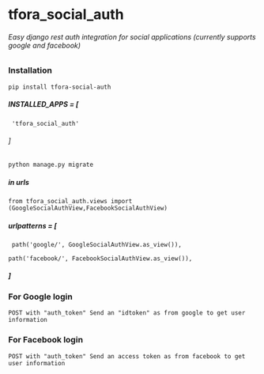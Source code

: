 # tfora_social_auth


###### Easy django rest auth integration for social applications (currently supports google and facebook)

### Installation

`pip install tfora-social-auth`



##### INSTALLED_APPS = [

`  'tfora_social_auth'
`

###### ]



`python manage.py migrate
`



##### in urls

`from tfora_social_auth.views import (GoogleSocialAuthView,FacebookSocialAuthView)
`
##### urlpatterns = [

`  path('google/', GoogleSocialAuthView.as_view()),
`

`path('facebook/', FacebookSocialAuthView.as_view()),
`
##### ]



### For Google login
`POST with "auth_token"
Send an "idtoken" as from google to get user information
`
### For Facebook login
`POST with "auth_token"
Send an access token as from facebook to get user information`


